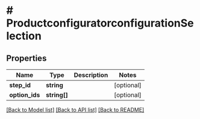 # # ProductconfiguratorconfigurationSelection


## Properties 


Name | Type | Description | Notes
------------ | ------------- | ------------- | -------------
**step_id**| **string** |   | [optional]
**option_ids**| **string[]** |   | [optional]


[[Back to Model list]](../../README.md#models) [[Back to API list]](../../README.md#endpoints) [[Back to README]](../../README.md)

